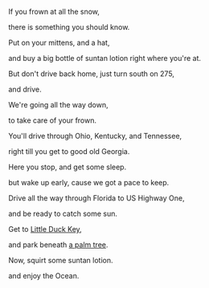 If you frown at all the snow,

there is something you should know.

Put on your mittens, and a hat,

and buy a big bottle of suntan lotion right where you're at.

But don't drive back home, just turn south on 275,

and drive.

We're going all the way down,

to take care of your frown.

You'll drive through Ohio, Kentucky, and Tennessee,

right till you get to good old Georgia.

Here you stop, and get some sleep.

but wake up early, cause we got a pace to keep.

Drive all the way through Florida to US Highway One,

and be ready to catch some sun.

Get to [Little Duck Key](https://goo.gl/maps/4Xzq7xhwWKGj4aW68),

and park beneath [a palm tree](https://goo.gl/maps/uBv34hWHuhYoLEFs9).

Now, squirt some suntan lotion.

and enjoy the Ocean.
